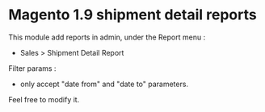# Magento 1.9 shipment detail reports

 This module add reports in admin, under the Report menu :
 - Sales > Shipment Detail Report

 Filter params : 
 - only accept "date from" and "date to" parameters.

 Feel free to modify it.
 
 ####
